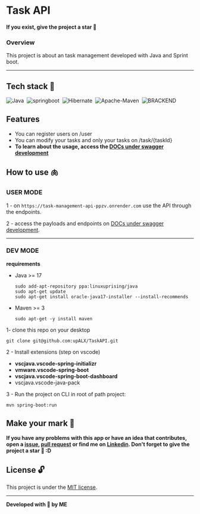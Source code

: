 # Task API

**If you exist, give the project a star 🌟**

### Overview
This project is about an task management developed with Java and Sprint boot.

---

## Tech stack 🧠

![Java](https://img.shields.io/badge/-Java_17-05122A?style=flat&logo=Java)&nbsp;
![springboot](https://img.shields.io/badge/-Spring_boot_3.0-05122A?style=flat&logo=springboot)&nbsp;
![Hibernate](https://img.shields.io/badge/-Hibernate-05122A?style=flat&logo=Hibernate)&nbsp;
![Apache-Maven](https://img.shields.io/badge/-Apache_Maven-05122A?style=flat&logo=Apache-Maven)&nbsp;
![BRACKEND](https://img.shields.io/badge/-THIS_IS_A_BACKEND_PROJECT-05122A?style=flat)&nbsp;

## Features 
- You can register users on /user
- You can modify your tasks and only your tasks on /task/{taskId}
- 
  **To learn about the usage, access the [DOCs under swagger development]()**

## How to use 🫁

### USER MODE
1 - on ```https://task-management-api-ppzv.onrender.com``` use the API through the endpoints. 

2 - access the payloads and endpoints on [DOCs under swagger development]().

---

### DEV MODE
**requirements**
- Java >= 17 
  ```
  sudo add-apt-repository ppa:linuxuprising/java
  sudo apt-get update
  sudo apt-get install oracle-java17-installer --install-recommends
  ```
  
- Maven >= 3 
  ```
  sudo apt-get -y install maven
  ```

1- clone this repo on your desktop 
```
git clone git@github.com:upALX/TaskAPI.git
```
2 - Install extensions (step on vscode)
- **vscjava.vscode-spring-initializr**
- **vmware.vscode-spring-boot**
- **vscjava.vscode-spring-boot-dashboard**
- vscjava.vscode-java-pack

3 - Run the project on CLI in root of path project: 

```
mvn spring-boot:run
```

## Make your mark :triangular_flag_on_post:      

**If you have any problems with this app or have an idea that contributes, open a [issue](https://github.com/upALX/to-do-list/issues), [pull request](https://github.com/upALX/to-do-list/pulls) or find me on [Linkedin](https://www.linkedin.com/in/upalx/). Don't forget to give the project a star 🌟 :D**

## License :unlock:

This project is under the [MIT license](https://github.com/upALX/to-do-list/blob/main/LICENSE).

---

**Developed with 💜 by ME**

